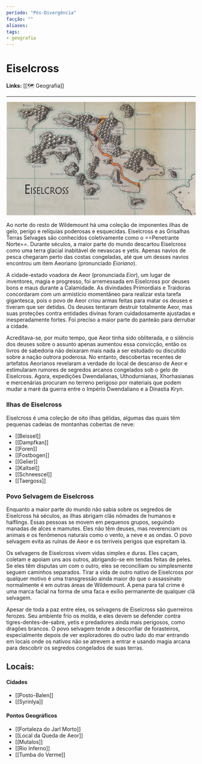 ```yaml
---
período: "Pós-Divergência"
facção: "" 
aliases: 
tags:
- geografia
---
```


# **Eiselcross**

**Links:** [[🗺 Geografia]]

---
![Mapa Eiselcross](https://github.com/Iago31/Exandria-Players/blob/master/_notes/Attachments/Mapa%20Eiselcross%20(Players).png?raw=true)



Ao norte do resto de Wildemount há uma coleção de imponentes ilhas de gelo, perigo e relíquias poderosas e esquecidas. Eiselcross e as Grisalhas Terras Selvages são conhecidos coletivamente como o ==Penetrante Norte==. Durante séculos, a maior parte do mundo descartou Eiselcross como uma terra glacial inabitável de nevascas e yetis. Apenas navios de pesca chegaram perto das costas congeladas, até que um desses navios encontrou um item Aeoriano (pronunciado *Eioriano*).

A cidade-estado voadora de Aeor (pronunciada *Eior*), um lugar de inventores, magia e progresso, foi arremessada em Eiselcross por deuses bons e maus durante a Calamidade. As divindades Primordiais e Traidoras concordaram com um armistício momentâneo para realizar esta tarefa gigantesca, pois o povo de Aeor criou armas feitas para matar os deuses e tiveram que ser detidas. Os deuses tentaram destruir totalmente Aeor, mas suas proteções contra entidades divinas foram cuidadosamente ajustadas e inesperadamente fortes. Foi preciso a maior parte do panteão para derrubar a cidade.

Acreditava-se, por muito tempo, que Aeor tinha sido obliterada, e o silêncio dos deuses sobre o assunto apenas aumentou essa convicção, então os livros de sabedoria não deixaram mais nada a ser estudado ou discutido sobre a nação outrora poderosa. No entanto, descobertas recentes de artefatos Aeorianos revelaram a verdade do local de descanso de Aeor e estimularam rumores de segredos arcanos congelados sob o gelo de Eiselcross. Agora, expedições Dwendalianas, Uthodurnianas, Xhorhasianas e mercenárias procuram no terreno perigoso por materiais que podem mudar a maré da guerra entre o Império Dwendaliano e a Dinastia Kryn.

### **Ilhas de Eiselcross**
Eiselcross é uma coleção de oito ilhas gélidas, algumas das quais têm pequenas cadeias de montanhas cobertas de neve:
- [[Beissel]]
- [[Dampfkan]]
- [[Foren]]
- [[Fostbogen]]
- [[Gelier]]
- [[Kaltsel]]
- [[Schneescel]]
- [[Taergoss]]

### **Povo Selvagem de Eiselcross**
Enquanto a maior parte do mundo não sabia sobre os segredos de Eiselcross há séculos, as ilhas abrigam clãs nômades de humanos e halflings. Essas pessoas se movem em pequenos grupos, seguindo manadas de alces e mamutes. Eles não têm deuses, mas reverenciam os animais e os fenômenos naturais como o vento, a neve e as ondas. O povo selvagem evita as ruínas de Aeor e os terríveis perigos que espreitam lá.

Os selvagens de Eiselcross vivem vidas simples e duras. Eles caçam, coletam e apoiam uns aos outros, abrigando-se em tendas feitas de peles. Se eles têm disputas um com o outro, eles se reconciliam ou simplesmente seguem caminhos separados. Tirar a vida de outro nativo de Eiselcross por qualquer motivo é uma transgressão ainda maior do que o assassinato normalmente é em outras áreas de Wildemount. A pena para tal crime é uma marca facial na forma de uma faca e exílio permanente de qualquer clã selvagem.

Apesar de toda a paz entre eles, os selvagens de Eiselcross são guerreiros ferozes. Seu ambiente frio os molda, e eles devem se defender contra tigres-dentes-de-sabre, yetis e predadores ainda mais perigosos, como dragões brancos. O povo selvagem tende a desconfiar de forasteiros, especialmente depois de ver exploradores do outro lado do mar entrando em locais onde os nativos não se atrevem a entrar e usando magia arcana para descobrir os segredos congelados de suas terras.

## **Locais:**
#### Cidades
- [[Posto-Balen]]
- [[Syrinlya]]

#### Pontos Geográficos
- [[Fortaleza do Jarl Morto]]
- [[Local da Queda de Aeor]]
- [[Mutalos]]
- [[Rio Inferno]]
- [[Tumba do Verme]]
